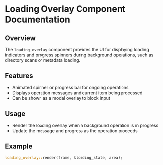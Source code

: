 # Loading Overlay Component Documentation

## Overview
The `loading_overlay` component provides the UI for displaying loading indicators and progress spinners during background operations, such as directory scans or metadata loading.

## Features
- Animated spinner or progress bar for ongoing operations
- Displays operation messages and current item being processed
- Can be shown as a modal overlay to block input

## Usage
- Render the loading overlay when a background operation is in progress
- Update the message and progress as the operation proceeds

## Example
```rust
loading_overlay::render(frame, &loading_state, area);
```

